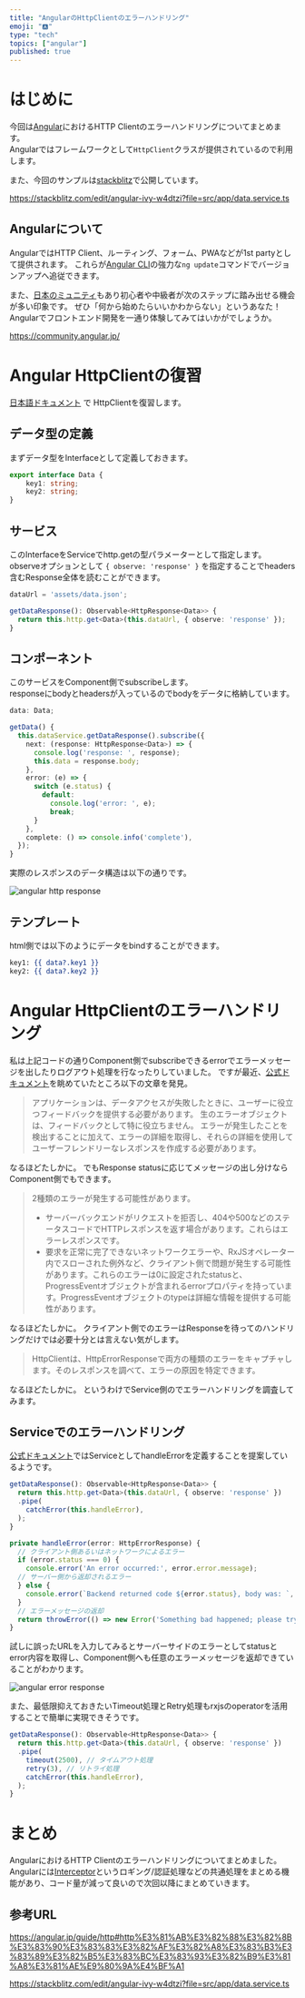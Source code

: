 ```yaml
---
title: "AngularのHttpClientのエラーハンドリング"
emoji: "🅰️"
type: "tech"
topics: ["angular"]
published: true
---
```


# はじめに
今回は[Angular](https://angular.io/)におけるHTTP Clientのエラーハンドリングについてまとめます。  
Angularではフレームワークとして`HttpClient`クラスが提供されているので利用します。

また、今回のサンプルは[stackblitz](https://stackblitz.com/edit/angular-ivy-w4dtzi?file=src/app/data.service.ts)で公開しています。

https://stackblitz.com/edit/angular-ivy-w4dtzi?file=src/app/data.service.ts

## Angularについて
AngularではHTTP Client、ルーティング、フォーム、PWAなどが1st partyとして提供されます。
これらが[Angular CLI](https://angular.io/cli)の強力な`ng update`コマンドでバージョンアップへ追従できます。

また、[日本のミュニティ](https://community.angular.jp/)もあり初心者や中級者が次のステップに踏み出せる機会が多い印象です。
ぜひ「何から始めたらいいかわからない」というあなた！
Angularでフロントエンド開発を一通り体験してみてはいかがでしょうか。

https://community.angular.jp/

# Angular HttpClientの復習
[日本語ドキュメント](https://angular.jp/guide/http) で HttpClientを復習します。  

## データ型の定義
まずデータ型をInterfaceとして定義しておきます。  

```typescript:src/app/data.ts
export interface Data {
    key1: string;
    key2: string;
}
```

## サービス
このInterfaceをServiceでhttp.getの型パラメーターとして指定します。  
observeオプションとして `{ observe: 'response' }` を指定することでheaders含むResponse全体を読むことができます。  

```typescript:src/app/data.service.ts
dataUrl = 'assets/data.json';

getDataResponse(): Observable<HttpResponse<Data>> {
  return this.http.get<Data>(this.dataUrl, { observe: 'response' });
}
```

## コンポーネント
このサービスをComponent側でsubscribeします。  
responseにbodyとheadersが入っているのでbodyをデータに格納しています。  

```typescript:src/app/app.component.ts
data: Data;

getData() {
  this.dataService.getDataResponse().subscribe({
    next: (response: HttpResponse<Data>) => {
      console.log('response: ', response);
      this.data = response.body;
    },
    error: (e) => {
      switch (e.status) {
        default:
          console.log('error: ', e);
          break;
      }
    },
    complete: () => console.info('complete'),
  });
}
```

実際のレスポンスのデータ構造は以下の通りです。

![angular http response](/images/angular-httpclient-error-handling-01.png)

## テンプレート
html側では以下のようにデータをbindすることができます。

```html:typescript:src/app/app.component.html
key1: {{ data?.key1 }}
key2: {{ data?.key2 }}
```

# Angular HttpClientのエラーハンドリング
私は上記コードの通りComponent側でsubscribeできるerrorでエラーメッセージを出したりログアウト処理を行なったりしていました。
ですが最近、[公式ドキュメント](https://angular.jp/guide/http#%E3%82%A8%E3%83%A9%E3%83%BC%E3%81%AE%E8%A9%B3%E7%B4%B0%E3%82%92%E5%8F%96%E5%BE%97%E3%81%99%E3%82%8B)を眺めていたところ以下の文章を発見。

> アプリケーションは、データアクセスが失敗したときに、ユーザーに役立つフィードバックを提供する必要があります。 生のエラーオブジェクトは、フィードバックとして特に役立ちません。 エラーが発生したことを検出することに加えて、エラーの詳細を取得し、それらの詳細を使用してユーザーフレンドリーなレスポンスを作成する必要があります。

なるほどたしかに。
でもResponse statusに応じてメッセージの出し分けならComponent側でもできます。

> 2種類のエラーが発生する可能性があります。
> - サーバーバックエンドがリクエストを拒否し、404や500などのステータスコードでHTTPレスポンスを返す場合があります。これらはエラーレスポンスです。
> - 要求を正常に完了できないネットワークエラーや、RxJSオペレーター内でスローされた例外など、クライアント側で問題が発生する可能性があります。これらのエラーは0に設定されたstatusと、ProgressEventオブジェクトが含まれるerrorプロパティを持っています。ProgressEventオブジェクトのtypeは詳細な情報を提供する可能性があります。

なるほどたしかに。
クライアント側でのエラーはResponseを待ってのハンドリングだけでは必要十分とは言えない気がします。

> HttpClientは、HttpErrorResponseで両方の種類のエラーをキャプチャします。そのレスポンスを調べて、エラーの原因を特定できます。

なるほどたしかに。
というわけでService側のでエラーハンドリングを調査してみます。

## Serviceでのエラーハンドリング
[公式ドキュメント](https://angular.jp/guide/http#%E3%82%A8%E3%83%A9%E3%83%BC%E3%81%AE%E8%A9%B3%E7%B4%B0%E3%82%92%E5%8F%96%E5%BE%97%E3%81%99%E3%82%8B)ではServiceとしてhandleErrorを定義することを提案しているようです。

```typescript:src/app/data.service.ts
getDataResponse(): Observable<HttpResponse<Data>> {
  return this.http.get<Data>(this.dataUrl, { observe: 'response' })
  .pipe(
    catchError(this.handleError),
  );
}

private handleError(error: HttpErrorResponse) {
  // クライアント側あるいはネットワークによるエラー
  if (error.status === 0) {
    console.error('An error occurred:', error.error.message);
  // サーバー側から返却されるエラー
  } else {
    console.error(`Backend returned code ${error.status}, body was: `, error.error.message);
  }
  // エラーメッセージの返却
  return throwError(() => new Error('Something bad happened; please try again later.')
}
```

試しに誤ったURLを入力してみるとサーバーサイドのエラーとしてstatusとerror内容を取得し、Component側へも任意のエラーメッセージを返却できていることがわかります。  

![angular error response](/images/angular-httpclient-error-handling-02.png)

また、最低限抑えておきたいTimeout処理とRetry処理もrxjsのoperatorを活用することで簡単に実現できそうです。

```typescript:src/app/data.service.ts
getDataResponse(): Observable<HttpResponse<Data>> {
  return this.http.get<Data>(this.dataUrl, { observe: 'response' })
  .pipe(
    timeout(2500), // タイムアウト処理
    retry(3), // リトライ処理
    catchError(this.handleError),
  );
}
```

# まとめ
AngularにおけるHTTP Clientのエラーハンドリングについてまとめました。
Angularには[Interceptor](https://angular.jp/guide/http#%E3%82%A4%E3%83%B3%E3%82%BF%E3%83%BC%E3%82%BB%E3%83%97%E3%82%BF%E3%83%BC%E3%82%92%E6%9B%B8%E3%81%8F)というロギング/認証処理などの共通処理をまとめる機能があり、コード量が減って良いので次回以降にまとめていきます。

## 参考URL
https://angular.jp/guide/http#http%E3%81%AB%E3%82%88%E3%82%8B%E3%83%90%E3%83%83%E3%82%AF%E3%82%A8%E3%83%B3%E3%83%89%E3%82%B5%E3%83%BC%E3%83%93%E3%82%B9%E3%81%A8%E3%81%AE%E9%80%9A%E4%BF%A1

https://stackblitz.com/edit/angular-ivy-w4dtzi?file=src/app/data.service.ts
